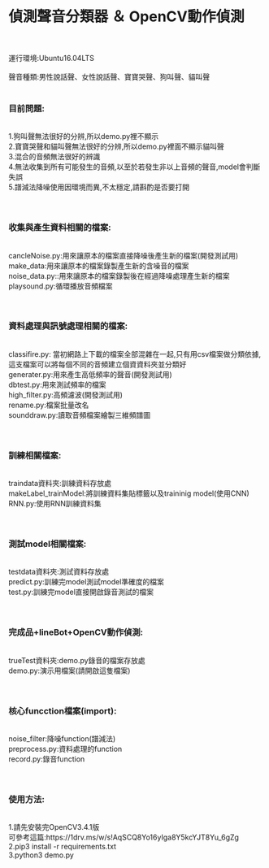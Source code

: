 <h1>偵測聲音分類器 ＆ OpenCV動作偵測</h1><br>
<br>
運行環境:Ubuntu16.04LTS<br>
<br>
聲音種類:男性說話聲、女性說話聲、寶寶哭聲、狗叫聲、貓叫聲<br>
<br>
<h3>目前問題:</h3><br>
1.狗叫聲無法很好的分辨,所以demo.py裡不顯示<br>
2.寶寶哭聲和貓叫聲無法很好的分辨,所以demo.py裡面不顯示貓叫聲<br>
3.混合的音頻無法很好的辨識<br>
4.無法收集到所有可能發生的音頻,以至於若發生非以上音頻的聲音,model會判斷失誤<br>
5.譜減法降噪使用因環境而異,不太穩定,請斟酌是否要打開<br>
<br>
<br>
<h3>收集與產生資料相關的檔案:</h3><br>
cancleNoise.py:用來讓原本的檔案直接降噪後產生新的檔案(開發測試用)<br>
make_data:用來讓原本的檔案錄製產生新的含噪音的檔案<br>
noise_data.py::用來讓原本的檔案錄製後在經過降噪處理產生新的檔案<br>
playsound.py:循環播放音頻檔案<br>
<br>
<br>
<h3>資料處理與訊號處理相關的檔案:</h3><br>
classifire.py: 當初網路上下載的檔案全部混雜在一起,只有用csv檔案做分類依據,這支檔案可以將每個不同的音頻建立個資資料夾並分類好<br>
generater.py:用來產生高低頻率的聲音(開發測試用)<br>
dbtest.py:用來測試頻率的檔案<br>
high_filter.py:高頻濾波(開發測試用)<br>
rename.py:檔案批量改名<br>
sounddraw.py:讀取音頻檔案繪製三維頻譜圖<br>
<br>
<br>
<h3>訓練相關檔案:</h3><br>
traindata資料夾:訓練資料存放處<br>
makeLabel_trainModel:將訓練資料集貼標籤以及traininig model(使用CNN)<br>
RNN.py:使用RNN訓練資料集<br>
<br>
<br>
<h3>測試model相關檔案:</h3><br>
testdata資料夾:測試資料存放處<br>
predict.py:訓練完model測試model準確度的檔案<br>
test.py:訓練完model直接開啟錄音測試的檔案<br>
<br>
<br>
<h3>完成品+lineBot+OpenCV動作偵測:</h3><br>
trueTest資料夾:demo.py錄音的檔案存放處<br>
demo.py:演示用檔案(請開啟這隻檔案)<br>
<br>
<br>
<h3>核心funcction檔案(import):</h3><br>
noise_filter:降噪function(譜減法)<br>
preprocess.py:資料處理的function<br>
record.py:錄音function<br>
<br>
<br>
<h3>使用方法:</h3><br>
1.請先安裝完OpenCV3.4.1版<br>
可參考這篇:https://1drv.ms/w/s!AqSCQ8Yo16yIga8Y5kcYJT8Yu_6gZg<br>
2.pip3 install -r requirements.txt<br>
3.python3 demo.py<br>
<br>
<br>
